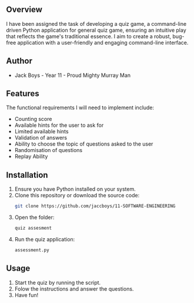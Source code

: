 ## Overview
I have been assigned the task of developing a quiz game, a command-line driven Python application for general quiz game, ensuring an intuitive play that reflects the game's traditional essence. I aim to create a robust, bug-free application with a user-friendly and engaging command-line interface.

## Author
- Jack Boys - Year 11 - Proud Mighty Murray Man

## Features
The functional requirements I will need to implement include:
-	Counting score
-	Available hints for the user to ask for
-	Limited available hints
-	Validation of answers
-	Ability to choose the topic of questions asked to the user
-	Randomisation of questions
-	Replay Ability


## Installation
1. Ensure you have Python installed on your system. 
2. Clone this repository or download the source code:  
   ```sh
   git clone https://github.com/jaccboys/11-SOFTWARE-ENGINEERING
   ```
3. Open the folder:
   ```sh
   quiz assesment
   ```
3. Run the quiz application:  
   ```sh
   assessment.py
   ```
## Usage
1. Start the quiz by running the script.
2. Folow the instructions and answer the questions.
3. Have fun!
